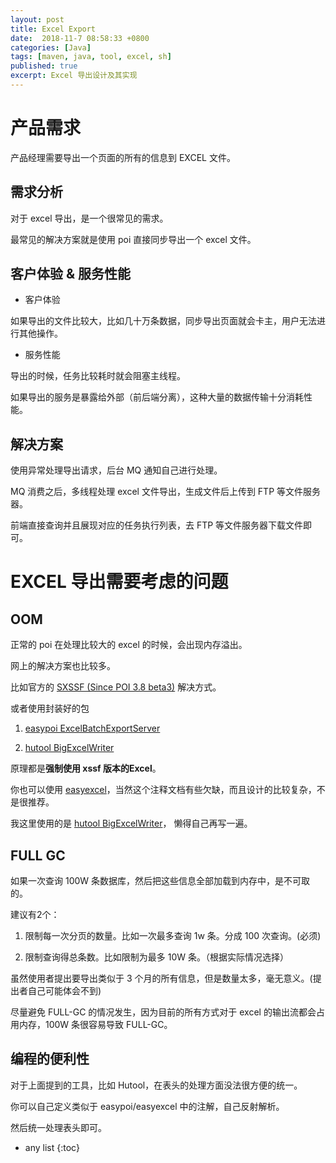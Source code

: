 ```yaml
---
layout: post
title: Excel Export
date:  2018-11-7 08:58:33 +0800
categories: [Java]
tags: [maven, java, tool, excel, sh]
published: true
excerpt: Excel 导出设计及其实现
---
```


# 产品需求

产品经理需要导出一个页面的所有的信息到 EXCEL 文件。

## 需求分析

对于 excel 导出，是一个很常见的需求。

最常见的解决方案就是使用 poi 直接同步导出一个 excel 文件。

## 客户体验 & 服务性能

- 客户体验

如果导出的文件比较大，比如几十万条数据，同步导出页面就会卡主，用户无法进行其他操作。

- 服务性能

导出的时候，任务比较耗时就会阻塞主线程。

如果导出的服务是暴露给外部（前后端分离），这种大量的数据传输十分消耗性能。

## 解决方案

使用异常处理导出请求，后台 MQ 通知自己进行处理。

MQ 消费之后，多线程处理 excel 文件导出，生成文件后上传到 FTP 等文件服务器。

前端直接查询并且展现对应的任务执行列表，去 FTP 等文件服务器下载文件即可。

# EXCEL 导出需要考虑的问题

## OOM

正常的 poi 在处理比较大的 excel 的时候，会出现内存溢出。

网上的解决方案也比较多。

比如官方的 [SXSSF (Since POI 3.8 beta3)](http://poi.apache.org/components/spreadsheet/index.html) 解决方式。

或者使用封装好的包 

1. [easypoi ExcelBatchExportServer](http://easypoi.mydoc.io/#text_202984) 

2. [hutool BigExcelWriter](http://www.hutool.cn/docs/#/poi/Excel%E5%A4%A7%E6%95%B0%E6%8D%AE%E7%94%9F%E6%88%90-BigExcelWriter)

原理都是**强制使用 xssf 版本的Excel**。

你也可以使用 [easyexcel](https://github.com/alibaba/easyexcel)，当然这个注释文档有些欠缺，而且设计的比较复杂，不是很推荐。

我这里使用的是 [hutool BigExcelWriter](http://www.hutool.cn/docs/#/poi/Excel%E5%A4%A7%E6%95%B0%E6%8D%AE%E7%94%9F%E6%88%90-BigExcelWriter)，
懒得自己再写一遍。

## FULL GC

如果一次查询 100W 条数据库，然后把这些信息全部加载到内存中，是不可取的。

建议有2个：

1. 限制每一次分页的数量。比如一次最多查询 1w 条。分成 100 次查询。(必须)

2. 限制查询得总条数。比如限制为最多 10W 条。（根据实际情况选择）

虽然使用者提出要导出类似于 3 个月的所有信息，但是数量太多，毫无意义。(提出者自己可能体会不到)

尽量避免 FULL-GC 的情况发生，因为目前的所有方式对于 excel 的输出流都会占用内存，100W 条很容易导致 FULL-GC。

## 编程的便利性

对于上面提到的工具，比如 Hutool，在表头的处理方面没法很方便的统一。

你可以自己定义类似于 easypoi/easyexcel 中的注解，自己反射解析。

然后统一处理表头即可。



* any list
{:toc}